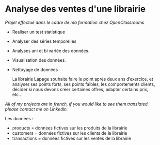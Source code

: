 # Analyse des ventes d'une librairie

*Projet effectué dans le cadre de ma formation chez OpenClassrooms* 


* Realiser un test statistique
* Analyser des séries temporelles
* Analyses uni et bi variée des données. 
* Visualisation des données.
* Nettoyage de données

  La librairie Lapage souhaite faire le point après deux ans d’exercice, et analyser ses points forts, ses points faibles, les comportements clients, décider si nous devons créer certaines offres, adapter certains prix, etc..
  

*All of my projects are in french, if you would like to see them translated please contact me on LinkedIn.*

Les données :
- products = données fictives sur les produits de la librairie
- customers = données fictives sur les clients de la librairie
- transactions = données fictives sur les ventes de la librairie
